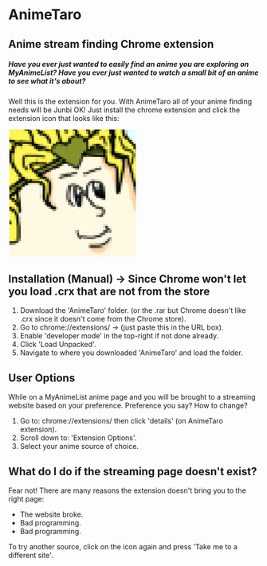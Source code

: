 # AnimeTaro
## Anime stream finding Chrome extension

##### Have you ever just wanted to easily find an anime you are exploring on MyAnimeList? Have you ever just wanted to watch a small bit of an anime to see what it's about?

Well this is the extension for you. With AnimeTaro all of your anime finding needs will be Junbi OK! Just install the chrome extension and click the extension icon that looks like this: 

![DIO](AnimeTaro/icon.png) 

## Installation (Manual) -> Since Chrome won't let you load .crx that are not from the store
1. Download the 'AnimeTaro' folder. (or the .rar but Chrome doesn't like .crx since it doesn't come from the Chrome store).
2. Go to chrome://extensions/ -> (just paste this in the URL box).
3. Enable 'developer mode' in the top-right if not done already.
4. Click 'Load Unpacked'.
5. Navigate to where you downloaded 'AnimeTaro' and load the folder.

## User Options
While on a MyAnimeList anime page and you will be brought to a streaming website based on your preference. 
Preference you say? How to change? 
1. Go to: chrome://extensions/ then click 'details' (on AnimeTaro extension).
2. Scroll down to: 'Extension Options'.
3. Select your anime source of choice.

## What do I do if the streaming page doesn't exist?
Fear not! There are many reasons the extension doesn't bring you to the right page:
- The website broke.
- Bad programming.
- Bad programming.

To try another source, click on the icon again and press 'Take me to a different site'.  
